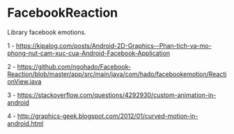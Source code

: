 # FacebookReaction
Library facebook emotions.

1 - https://kipalog.com/posts/Android-2D-Graphics--Phan-tich-va-mo-phong-nut-cam-xuc-cua-Android-Facebook-Application

2 - https://github.com/ngohado/Facebook-Reaction/blob/master/app/src/main/java/com/hado/facebookemotion/ReactionView.java

3 - https://stackoverflow.com/questions/4292930/custom-animation-in-android

4 - http://graphics-geek.blogspot.com/2012/01/curved-motion-in-android.html
